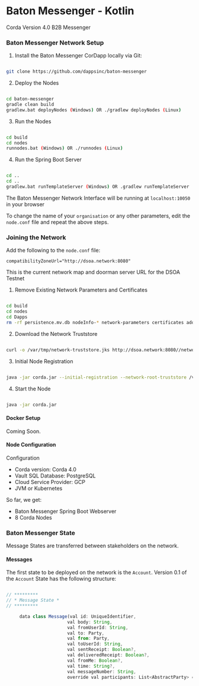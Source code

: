 # Baton Messenger - Kotlin

Corda Version 4.0 B2B Messenger

### Baton Messenger Network Setup


1) Install the Baton Messenger CorDapp locally via Git:

```bash

git clone https://github.com/dappsinc/baton-messenger

```

2) Deploy the Nodes


```bash

cd baton-messenger
gradle clean build
gradlew.bat deployNodes (Windows) OR ./gradlew deployNodes (Linux)

```

3) Run the Nodes

```bash

cd build 
cd nodes
runnodes.bat (Windows) OR ./runnodes (Linux)

```
4) Run the Spring Boot Server

```bash

cd ..
cd ..
gradlew.bat runTemplateServer (Windows) OR .gradlew runTemplateServer

```
The Baton Messenger Network Interface will be running at `localhost:10050` in your browser

To change the name of your `organisation` or any other parameters, edit the `node.conf` file and repeat the above steps.

### Joining the Network

Add the following to the `node.conf` file:

`compatibilityZoneUrl="http://dsoa.network:8080"`

This is the current network map and doorman server URL for the DSOA Testnet

1) Remove Existing Network Parameters and Certificates

```bash

cd build
cd nodes
cd Dapps
rm -rf persistence.mv.db nodeInfo-* network-parameters certificates additional-node-infos

```

2) Download the Network Truststore

```bash

curl -o /var/tmp/network-truststore.jks http://dsoa.network:8080//network-map/truststore

```

3) Initial Node Registration

```bash

java -jar corda.jar --initial-registration --network-root-truststore /var/tmp/network-truststore.jks --network-root-truststore-password trustpass

```
4) Start the Node

```bash

java -jar corda.jar

```


#### Docker Setup

Coming Soon.


#### Node Configuration

Configuration 

- Corda version: Corda 4.0
- Vault SQL Database: PostgreSQL
- Cloud Service Provider: GCP
- JVM or Kubernetes


So far, we get:

- Baton Messenger Spring Boot Webserver
- 8 Corda Nodes 

### Baton Messenger State

Message States are transferred between stakeholders on the network.

#### Messages

The first state to be deployed on the network is the `Account`. Version 0.1 of the `Account` State has the following structure:

```jsx

// *********
// * Message State *
// *********

     data class Message(val id: UniqueIdentifier,
                       val body: String,
                       val fromUserId: String,
                       val to: Party,
                       val from: Party,
                       val toUserId: String,
                       val sentReceipt: Boolean?,
                       val deliveredReceipt: Boolean?,
                       val fromMe: Boolean?,
                       val time: String?,
                       val messageNumber: String,
                       override val participants: List<AbstractParty> = listOf(to, from)) : ContractState


```
